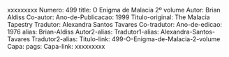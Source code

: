 xxxxxxxxx
Numero: 499
title: O Enigma de Malacia 2º volume
Autor: Brian Aldiss
Co-autor: 
Ano-de-Publicacao: 1999
Titulo-original: The Malacia Tapestry
Tradutor: Alexandra Santos Tavares
Co-tradutor: 
Ano-de-edicao: 1976
alias: Brian-Aldiss
Autor2-alias: 
Tradutor1-alias: Alexandra-Santos-Tavares
Tradutor2-alias: 
Titulo-link: 499-O-Enigma-de-Malacia-2-volume
Capa: 
pags: 
Capa-link: 
xxxxxxxxx